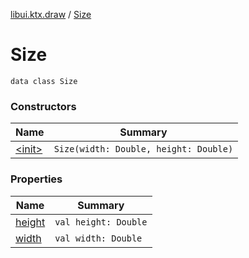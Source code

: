 [libui.ktx.draw](../README.md) / [Size](README.md)

# Size

`data class Size`

### Constructors

| Name | Summary |
|---|---|
| [&lt;init&gt;](-init-.md) | `Size(width: Double, height: Double)` |

### Properties

| Name | Summary |
|---|---|
| [height](height.md) | `val height: Double` |
| [width](width.md) | `val width: Double` |
